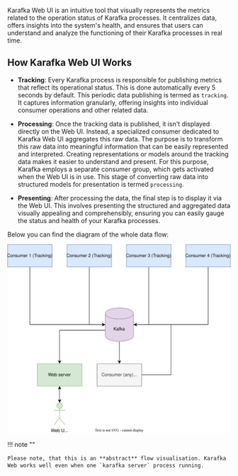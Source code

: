 Karafka Web UI is an intuitive tool that visually represents the metrics related to the operation status of Karafka processes. It centralizes data, offers insights into the system's health, and ensures that users can understand and analyze the functioning of their Karafka processes in real time.

## How Karafka Web UI Works

- **Tracking**: Every Karafka process is responsible for publishing metrics that reflect its operational status. This is done automatically every 5 seconds by default. This periodic data publishing is termed as `tracking`. It captures information granularly, offering insights into individual consumer operations and other related data.

- **Processing**: Once the tracking data is published, it isn't displayed directly on the Web UI. Instead, a specialized consumer dedicated to Karafka Web UI aggregates this raw data. The purpose is to transform this raw data into meaningful information that can be easily represented and interpreted. Creating representations or models around the tracking data makes it easier to understand and present. For this purpose, Karafka employs a separate consumer group, which gets activated when the Web UI is in use. This stage of converting raw data into structured models for presentation is termed `processing`.

- **Presenting**: After processing the data, the final step is to display it via the Web UI. This involves presenting the structured and aggregated data visually appealing and comprehensibly, ensuring you can easily gauge the status and health of your Karafka processes.

Below you can find the diagram of the whole data flow:

<p align="center">
  <img src="https://raw.githubusercontent.com/karafka/misc/master/charts/web-ui-flow.svg" alt="karafka web ui data flow"/>
</p>

!!! note ""

    Please note, that this is an **abstract** flow visualisation. Karafka Web works well even when one `karafka server` process running.
